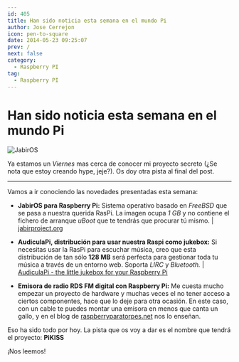 ```yaml
---
id: 405
title: Han sido noticia esta semana en el mundo Pi
author: Jose Cerrejon
icon: pen-to-square
date: 2014-05-23 09:25:07
prev: /
next: false
category:
  - Raspberry PI
tag:
  - Raspberry PI
---
```


# Han sido noticia esta semana en el mundo Pi

![JabirOS](/images/2014/05/JabirOS-for-Raspberry-Pi.png)

Ya estamos un *Viernes* mas cerca de conocer mi proyecto secreto (¿Se nota que estoy creando hype, jeje?). Os doy otra pista al final del post.

- - -
Vamos a ir conociendo las novedades presentadas esta semana:

* **JabirOS para Raspberry Pi:** Sistema operativo basado en *FreeBSD* que se pasa a nuestra querida RasPi. La imagen ocupa *1 GB* y no contiene el fichero de arranque *uBoot* que te tendrás que procurar tú mismo. | [jabirproject.org](http://jabirproject.org/embedded/jabiros-for-raspberry-pi)

* **AudiculaPi, distribución para usar nuestra Raspi como jukebox:** Si necesitas usar la RasPi para escuchar música, creo que esta distribución de tan sólo **128 MB** será perfecta para gestionar toda tu música a través de un entorno web. Soporta *LIRC* y *Bluetooth.* | [AudiculaPi - the little jukebox for your Raspberry Pi](http://sourceforge.net/projects/audiculapi/files/?source=navbar)

* **Emisora de radio RDS FM digital con Raspberry Pi:** Me cuesta mucho empezar un proyecto de hardware y muchas veces el no tener acceso a ciertos componentes, hace que lo deje para otra ocasión. En este caso, con un cable te puedes montar una emisora en menos que canta un gallo, y en el blog de [raspberryparatorpes.net](http://raspberryparatorpes.net/proyectos/emisora-de-radio-rds-fm-digital-con-raspberry-pi/) nos lo enseñan.

Eso ha sido todo por hoy. La pista que os voy a dar es el nombre que tendrá el proyecto: **PiKISS**

¡Nos leemos!